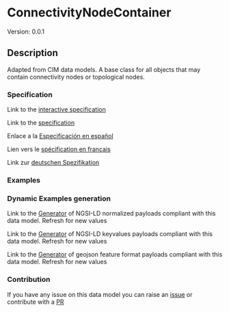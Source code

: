 # ConnectivityNodeContainer
Version: 0.0.1

## Description 

Adapted from CIM data models. A base class for all objects that may contain connectivity nodes or topological nodes.
### Specification

Link to the [interactive specification](https://swagger.lab.fiware.org/?url=https://raw.githubusercontent.com/smart-data-models/dataModel.EnergyCIM/master/ConnectivityNodeContainer/swagger.yaml)

Link to the [specification](https://github.com/smart-data-models/dataModel.EnergyCIM/blob/master/ConnectivityNodeContainer/doc/spec.md)

Enlace a la [Especificación en español](https://github.com/smart-data-models/dataModel.EnergyCIM/blob/master/ConnectivityNodeContainer/doc/spec_ES.md)

Lien vers le [spécification en français](https://github.com/smart-data-models/dataModel.EnergyCIM/blob/master/ConnectivityNodeContainer/doc/spec_FR.md)

Link zur [deutschen Spezifikation](https://github.com/smart-data-models/dataModel.EnergyCIM/blob/master/ConnectivityNodeContainer/doc/spec_DE.md)
### Examples
### Dynamic Examples generation

Link to the [Generator](https://smartdatamodels.org/extra/ngsi-ld_generator.php?schemaUrl=https://raw.githubusercontent.com/smart-data-models/dataModel.EnergyCIM/master/ConnectivityNodeContainer/schema.json&email=info@smartdatamodels.org) of NGSI-LD normalized payloads compliant with this data model. Refresh for new values

Link to the [Generator](https://smartdatamodels.org/extra/ngsi-ld_generator_keyvalues.php?schemaUrl=https://raw.githubusercontent.com/smart-data-models/dataModel.EnergyCIM/master/ConnectivityNodeContainer/schema.json&email=info@smartdatamodels.org) of NGSI-LD keyvalues payloads compliant with this data model. Refresh for new values

Link to the [Generator](https://smartdatamodels.org/extra/geojson_features_generator_v1.0.php?schemaUrl=https://raw.githubusercontent.com/smart-data-models/dataModel.EnergyCIM/master/ConnectivityNodeContainer/schema.json&email=info@smartdatamodels.org) of geojson feature format payloads compliant with this data model. Refresh for new values
### Contribution

 If you have any issue on this data model you can raise an [issue](https://github.com/smart-data-models/dataModel.EnergyCIM/issues)  or contribute with a [PR](https://github.com/smart-data-models/dataModel.EnergyCIM/pulls)